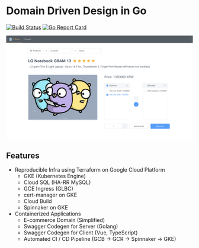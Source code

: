 # Domain Driven Design in Go

[![Build Status](https://travis-ci.com/1ambda/domain-driven-design-go.svg?branch=master)](https://travis-ci.com/1ambda/domain-driven-design-go) [![Go Report Card](https://goreportcard.com/badge/github.com/1ambda/domain-driven-design-go)](https://goreportcard.com/report/github.com/1ambda/domain-driven-design-go)

![](https://raw.githubusercontent.com/1ambda/domain-driven-design-go/master/screenshots/g-street.png)


## Features

- Reproducible Infra using Terraform on Google Cloud Platform
    * GKE (Kubernetes Engine)
    * Cloud SQL (HA-RR MySQL)
    * GCE Ingress (GLBC)
    * cert-manager on GKE 
    * Cloud Build
    * Spinnaker on GKE 
- Containerized Applications
    * E-commerce Domain (Simplified)
    * Swagger Codegen for Server (Golang) 
    * Swagger Codegen for Client (Vue, TypeScript)
    * Automated CI / CD Pipeline (GCB -> GCR -> Spinnaker -> GKE) 
